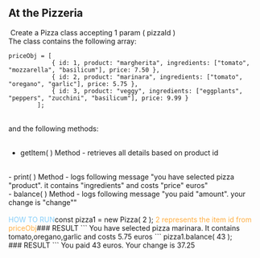 ## At the Pizzeria
​
Create a Pizza class accepting 1 param ( pizzaId ) \
The class contains the following array:
​
```
priceObj = [
            { id: 1, product: "margherita", ingredients: ["tomato", "mozzarella", "basilicum"], price: 7.50 },
            { id: 2, product: "marinara", ingredients: ["tomato", "oregano", "garlic"], price: 5.75 },
            { id: 3, product: "veggy", ingredients: ["eggplants", "peppers", "zucchini", "basilicum"], price: 9.99 }
        ];
```
​
<br>
and the following methods:
<br>
​
- getItem( ) Method - retrieves all details based on product id 
<br>
- print( ) Method - logs following message "you have selected pizza "product". it contains "ingredients" and costs "price" euros"
<br>
- balance( ) Method - logs following message "you paid "amount". your change is "change""       
​
<br>
<br>
<span style="color:lightskyblue">HOW TO RUN </span>
​
const pizza1 = new Pizza( 2 );  <span style="color:#ffae42"> 2 represents the item id from priceObj </span>
​
### RESULT
```
You have selected pizza marinara. 
It contains tomato,oregano,garlic and costs 5.75 euros
```
pizza1.balance( 43 ); 
<br>
​
### RESULT
```
You paid 43 euros. Your change is 37.25
